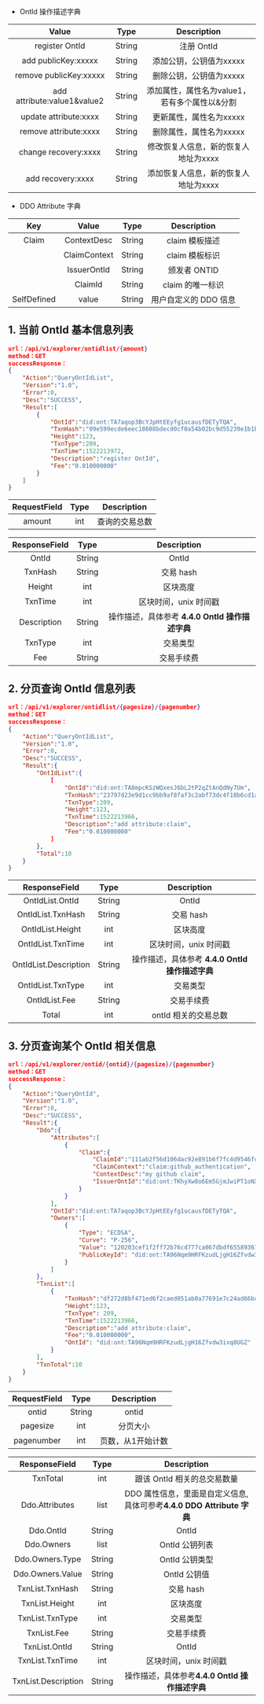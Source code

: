

* OntId 操作描述字典

| Value     |     Type |   Description   | 
| :--------------: | :--------:| :------: |
|    register OntId |   String|  注册 OntId |
|    add publicKey:xxxxx |   String|  添加公钥，公钥值为xxxxx |
|    remove publicKey:xxxxx |   String|  删除公钥，公钥值为xxxxx |
|    add attribute:value1&value2 |   String|  添加属性，属性名为value1，若有多个属性以&分割  |
|    update attribute:xxxx |   String|  更新属性，属性名为xxxxx  |
|    remove attribute:xxxx |   String|  删除属性，属性名为xxxxx  |
|    change recovery:xxxx |   String|  修改恢复人信息，新的恢复人地址为xxxx  |
|    add recovery:xxxx |   String|  添加恢复人信息，新的恢复人地址为xxxx  |


* DDO Attribute 字典



| Key     | Value     |     Type |   Description   | 
| :--------------: | :--------:| :------: |:-----:|
|    Claim |    ContextDesc |   String|  claim 模板描述 |
|    |    ClaimContext |   String|  claim 模板标识  |
|    |    IssuerOntId |   String| 颁发者 ONTID |
|    |    ClaimId |   String|  claim 的唯一标识 |
|   SelfDefined |    value |   String|  用户自定义的 DDO 信息 |





## 1. 当前 OntId 基本信息列表

```json
url：/api/v1/explorer/ontidlist/{amount}
method：GET
successResponse：
{
	"Action":"QueryOntIdList",
	"Version":"1.0",
	"Error":0,
	"Desc":"SUCCESS",
	"Result":[
		{
			"OntId":"did:ont:TA7aqop3BcYJpHtEEyfg1ucausfDETyTQA",
			"TxnHash":"09e599ecde6eec18608bdecd0cf0a54b02bc9d55239e1b1bd291558e5a6ef3fa",
			"Height":123,
			"TxnType":209,
			"TxnTime":1522213972,
			"Description":"register OntId",
			"Fee":"0.010000000"
		}
	]	
}
```

| RequestField     |     Type |   Description   | 
| :--------------: | :--------:| :------: |
|    amount|   int|  查询的交易总数  |


| ResponseField     |     Type |   Description   | 
| :--------------: | :--------:| :------: |
|    OntId |   String|  OntId |
|    TxnHash |   String|  交易 hash |
|    Height |   int|  区块高度  |
|    TxnTime |   int|  区块时间，unix 时间戳  |
|    Description |   String|  操作描述，具体参考 **4.4.0  OntId 操作描述字典**  |
|    TxnType |   int|  交易类型  |
|    Fee |   String|  交易手续费  |




## 2. 分页查询 OntId 信息列表

```json
url：/api/v1/explorer/ontidlist/{pagesize}/{pagenumber}
method：GET
successResponse：
{
	"Action":"QueryOntIdList",
	"Version":"1.0",
	"Error":0,
	"Desc":"SUCCESS",
	"Result":{
		"OntIdList":{
			[
				"OntId":"did:ont:TA8mpcKSzWQxesJ6bL2tP2qZtAnQdNy7Um",
				"TxnHash":"23797d23e9d1cc9bb9af8faf3c2abf73dc4f18b6cd1a840fca469bb9cc0d6e5b",
				"TxnType":209,
				"Height":123,
				"TxnTime":1522213966,
				"Description":"add attribute:claim",
				"Fee":"0.010000000"
			]
		},
		"Total":10
	}
}
```

| ResponseField     |     Type |   Description   | 
| :--------------: | :--------:| :------: |
|    OntIdList.OntId|   String|  OntId |
|    OntIdList.TxnHash|   String|  交易 hash |
|    OntIdList.Height|   int|  区块高度  |
|    OntIdList.TxnTime|   int|  区块时间，unix 时间戳  |
|    OntIdList.Description|   String|  操作描述，具体参考 **4.4.0 OntId 操作描述字典**  |
|    OntIdList.TxnType|   int|  交易类型  |
|    OntIdList.Fee |   String|  交易手续费  |
|    Total|   int|  ontId 相关的交易总数  |





## 3. 分页查询某个 OntId 相关信息

```json
url：/api/v1/explorer/ontid/{ontid}/{pagesize}/{pagenumber}
method：GET
successResponse：
{
	"Action":"QueryOntId",
	"Version":"1.0",
	"Error":0,
	"Desc":"SUCCESS",
	"Result":{
		"Ddo":{
			"Attributes":[
				{
					"Claim":{
						"ClaimId":"111ab2f56d106dac92e891b6f7fc4d9546fdf2eb94a364208fa65a9996b03ba0",
						"ClaimContext":"claim:github_authentication",
						"ContextDesc":"my github claim",
						"IssuerOntId":"did:ont:TKhyXw8o6Em5GjmJwiPT1oNXsy4p6fYZPB"
					}
				}
			],
			"OntId":"did:ont:TA7aqop3BcYJpHtEEyfg1ucausfDETyTQA",
			"Owners":[
				{
					"Type": "ECDSA",
					"Curve": "P-256",
					"Value": "120203cef1f2ff72b76cd777ca067dbdf655893671c261940312c800dcdf5c5772e449",
					"PublicKeyId": "did:ont:TA96Nqm9HRFKzudLjgH16Zfvdw3ixq8UGZ#keys-1"
				}
			]
		},
		"TxnList":[
			{
				"TxnHash":"df272d8bf471ed6f2caed051ab0a77691e7c24ad66bc1c460669fadc996f1b3f",
				"Height":123,
				"TxnType": 209,
				"TxnTime":1522213966,
				"Description":"add attribute:claim",
				"Fee":"0.010000000",
				"OntId": "did:ont:TA96Nqm9HRFKzudLjgH16Zfvdw3ixq8UGZ"
			}
		],
		"TxnTotal":10
	}
}
```

| RequestField     |     Type |   Description   | 
| :--------------: | :--------:| :------: |
|    ontid|   String|  ontid  |
|    pagesize|   int|  分页大小  |
|    pagenumber|   int|  页数，从1开始计数  |


| ResponseField     |     Type |   Description   | 
| :--------------: | :--------:| :------: |
|    TxnTotal| int|  跟该 OntId 相关的总交易数量  |
|    Ddo.Attributes|   list|  DDO 属性信息，里面是自定义信息,具体可参考**4.4.0 DDO Attribute 字典**|
|    Ddo.OntId|   String|  OntId |
|    Ddo.Owners|   list|  OntId 公钥列表|
|    Ddo.Owners.Type|   String|  OntId 公钥类型|
|    Ddo.Owners.Value|   String|  OntId 公钥值|
|    TxnList.TxnHash|   String|  交易 hash |
|    TxnList.Height|   int|  区块高度  |
|    TxnList.TxnType|   int|  交易类型  |
|    TxnList.Fee| String|  交易手续费  |
|    TxnList.OntId| String|  OntId  |
|    TxnList.TxnTime| int|  区块时间，unix 时间戳  |
|    TxnList.Description|   String|  操作描述，具体参考**4.4.0 OntId 操作描述字典**  |


